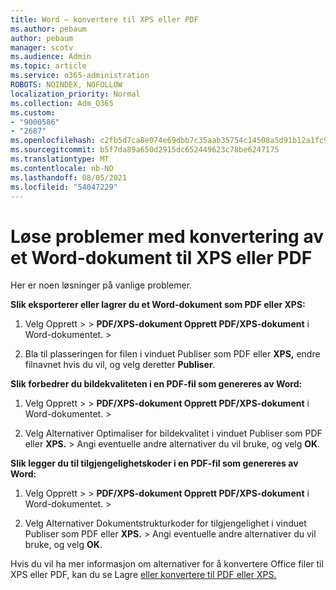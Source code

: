 ```yaml
---
title: Word – konvertere til XPS eller PDF
ms.author: pebaum
author: pebaum
manager: scotv
ms.audience: Admin
ms.topic: article
ms.service: o365-administration
ROBOTS: NOINDEX, NOFOLLOW
localization_priority: Normal
ms.collection: Adm_O365
ms.custom:
- "9000586"
- "2687"
ms.openlocfilehash: c2fb5d7ca8e074e69dbb7c35aab35754c14508a5d91b12a1fc943fadda242040
ms.sourcegitcommit: b5f7da89a650d2915dc652449623c78be6247175
ms.translationtype: MT
ms.contentlocale: nb-NO
ms.lasthandoff: 08/05/2021
ms.locfileid: "54047229"
---
```

# <a name="resolve-issues-converting-a-word-document-to-xps-or-pdf"></a>Løse problemer med konvertering av et Word-dokument til XPS eller PDF

Her er noen løsninger på vanlige problemer. 

**Slik eksporterer eller lagrer du et Word-dokument som PDF eller XPS:**

1. Velg Opprett   >    >  **PDF/XPS-dokument Opprett PDF/XPS-dokument** i Word-dokumentet.  >  

2. Bla til plasseringen for filen i vinduet Publiser som PDF eller **XPS,** endre filnavnet hvis du vil, og velg deretter **Publiser**.

**Slik forbedrer du bildekvaliteten i en PDF-fil som genereres av Word:**

1. Velg Opprett   >    >  **PDF/XPS-dokument Opprett PDF/XPS-dokument** i Word-dokumentet.  >  

2. Velg Alternativer Optimaliser for bildekvalitet i vinduet Publiser som PDF eller **XPS.**  >   Angi eventuelle andre alternativer du vil bruke, og velg **OK**. 

**Slik legger du til tilgjengelighetskoder i en PDF-fil som genereres av Word:**
 
1. Velg Opprett   >    >  **PDF/XPS-dokument Opprett PDF/XPS-dokument** i Word-dokumentet.  >  

2. Velg Alternativer Dokumentstrukturkoder for tilgjengelighet i vinduet Publiser som PDF eller **XPS.**  >   Angi eventuelle andre alternativer du vil bruke, og velg **OK**.

Hvis du vil ha mer informasjon om alternativer for å konvertere Office filer til XPS eller PDF, kan du se Lagre [eller konvertere til PDF eller XPS.](https://support.office.com/article/d85416c5-7d77-4fd6-a216-6f4bf7c7c110)